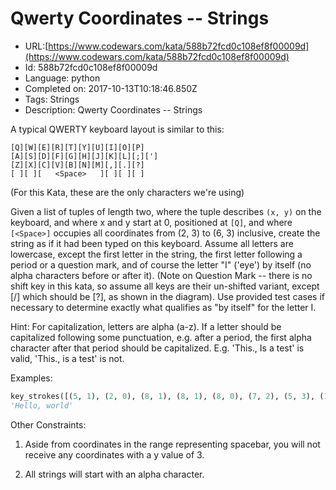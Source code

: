 # Qwerty Coordinates -- Strings

 - URL:[https://www.codewars.com/kata/588b72fcd0c108ef8f00009d](https://www.codewars.com/kata/588b72fcd0c108ef8f00009d)
 - Id: 588b72fcd0c108ef8f00009d
 - Language: python
 - Completed on: 2017-10-13T10:18:46.850Z
 - Tags: Strings
 - Description:
Qwerty Coordinates -- Strings

A typical QWERTY keyboard layout is similar to this:
```
[Q][W][E][R][T][Y][U][I][O][P]
[A][S][D][F][G][H][J][K][L][;][']
[Z][X][C][V][B][N][M][,][.][?]
[ ][ ][   <Space>   ][ ][ ][ ]
```

(For this Kata, these are the only characters we're using)

Given a list of tuples of length two, where the tuple describes `(x, y)` on the keyboard, and where x and y start at 0, positioned at `[Q]`, and where `[<Space>]` occupies all coordinates from (2, 3) to (6, 3) inclusive, create the string as if it had been typed on this keyboard. Assume all letters are lowercase, except the first letter in the string, the first letter following a period or a question mark, and of course the letter "I" ('eye') by itself (no alpha characters before or after it). (Note on Question Mark -- there is no shift key in this kata, so assume all keys are their un-shifted variant, except [/] which should be [?], as shown in the diagram). Use provided test cases if necessary to determine exactly what qualifies as "by itself" for the letter I.

Hint: For capitalization, letters are alpha (a-z). If a letter should be capitalized following some punctuation, e.g. after a period, the first alpha character after that period should be capitalized. E.g. 'This., Is a test' is valid, 'This., is a test' is not. 

Examples:
```python
key_strokes([(5, 1), (2, 0), (8, 1), (8, 1), (8, 0), (7, 2), (5, 3), (1, 0), (8, 0), (3, 0), (8, 1), (2, 1)])
'Hello, world'
```

Other Constraints:

1) Aside from coordinates in the range representing spacebar, you will not receive any coordinates with a y value of 3.

2) All strings will start with an alpha character.

